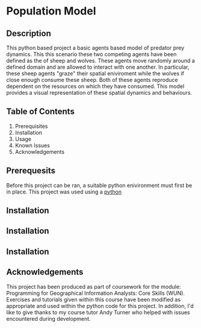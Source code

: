 # Population Model

## Description

This python based project a basic agents based model of predator prey dynamics. This this scenario these two competing agents have been defined as the of sheep and wolves. These agents move randomly around a defined domain and are allowed to interact with one another. In particular, these sheep agents "graze" their spatial eniviroment while the wolves if close enough consume these sheep. Both of these agents reproduce dependent on the resources on which they have consumed. This model provides a visual representation of these spatial dynamics and behaviours.

## Table of Contents

1. Prerequisites
2. Installation
3. Usage
4. Known Issues
5. Acknowledgements

## Prerequesits

Before this project can be ran, a suitable python enivironment must first be in place. This project was used using a
[python](https://docs.anaconda.com/anaconda/install/windows/ "here")


## Installation

## Installation

## Installation




## Acknowledgements

This project has been produced as part of coursework for the module: Programming for Geographical Information Analysts: Core Skills (WUN).  Exercises and tutorials given within this course have been modified as appropriate and used within the python code for this project. In addition, I'd like to give thanks to my course tutor Andy Turner who helped with issues encountered during development.
